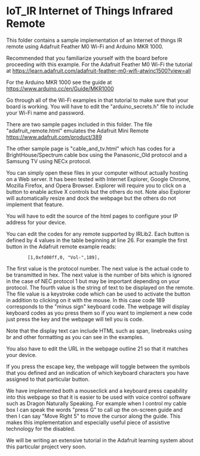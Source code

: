 ﻿# IoT_IR Internet of Things Infrared Remote

This folder contains a sample implementation of an Internet of things IR remote using Adafruit Feather M0 Wi-Fi and Arduino MKR 1000.

Recommended that you familiarize yourself with the board before proceeding with this example. For the Adafruit Feather M0 Wi-Fi the tutorial at
https://learn.adafruit.com/adafruit-feather-m0-wifi-atwinc1500?view=all

For the Arduino MKR 1000 see the guide at
https://www.arduino.cc/en/Guide/MKR1000

Go through all of the Wi-Fi examples in that tutorial to make sure that your board is working. You will have to edit the "arduino_secrets.h" file to include your Wi-Fi name and password.

There are two sample pages included in this folder. The file "adafruit_remote.html" emulates the Adafruit Mini Remote https://www.adafruit.com/product/389

The other sample page is "cable_and_tv.html" which has codes for a BrightHouse/Spectrum cable box using the Panasonic_Old protocol and a Samsung TV using NECx protocol.

You can simply open these files in your computer without actually hosting on a Web server. It has been tested with Internet Explorer, Google Chrome, Mozilla Firefox, and Opera Browser. Explorer will require you to click on a button to enable active X controls but the others do not. Note also Explorer will automatically resize and dock the webpage but the others do not implement that feature. 

You will have to edit the source of the html pages to configure your IP address for your device.

You can edit the codes for any remote supported by IRLib2. Each button is defined by 4 values in the table beginning at line 26. For example the first button in the Adafruit remote example reads:

			[1,0xfd00ff,0, "Vol-",189],

The first value is the protocol number. The next value is the actual code to be transmitted in hex. The next value is the number of bits which is ignored in the case of NEC protocol 1 but may be important depending on your protocol. The fourth value is the string of text to be displayed on the remote. The file value is a keystroke code which can be used to activate the button in addition to clicking on it with the mouse. In this case code 189 corresponds to the "minus sign" keyboard code. The webpage will display keyboard codes as you press them so if you want to implement a new code just press the key and the webpage will tell you is code.

Note that the display text can include HTML such as span, linebreaks using br and other formatting as you can see in the examples.

You also have to edit the URL in the webpage outline 21 so that it matches your device.

If you press the escape key, the webpage will toggle between the symbols that you defined and an indication of which keyboard characters you have assigned to that particular button.

We have implemented both a mouseclick and a keyboard press capability into this webpage so that it is easier to be used with voice control software such as Dragon Naturally Speaking. For example when I control my cable box I can speak the words "press G" to call up the on-screen guide and then I can say "Move Right 5" to move the cursor along the guide. This makes this implementation and especially useful piece of assistive technology for the disabled.

We will be writing an extensive tutorial in the Adafruit learning system about this particular project very soon.

